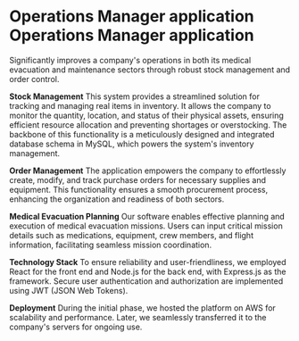 
# Operations Manager application Operations Manager application

Significantly improves a company's operations in both its medical evacuation and maintenance sectors through robust stock management and order control.

**Stock Management**
This system provides a streamlined solution for tracking and managing real items in inventory. It allows the company to monitor the quantity, location, and status of their physical assets, ensuring efficient resource allocation and preventing shortages or overstocking. The backbone of this functionality is a meticulously designed and integrated database schema in MySQL, which powers the system's inventory management.

**Order Management**
The application empowers the company to effortlessly create, modify, and track purchase orders for necessary supplies and equipment. This functionality ensures a smooth procurement process, enhancing the organization and readiness of both sectors.

**Medical Evacuation Planning**
Our software enables effective planning and execution of medical evacuation missions. Users can input critical mission details such as medications, equipment, crew members, and flight information, facilitating seamless mission coordination.

**Technology Stack**
To ensure reliability and user-friendliness, we employed React for the front end and Node.js for the back end, with Express.js as the framework. Secure user authentication and authorization are implemented using JWT (JSON Web Tokens).

**Deployment**
During the initial phase, we hosted the platform on AWS for scalability and performance. Later, we seamlessly transferred it to the company's servers for ongoing use.


